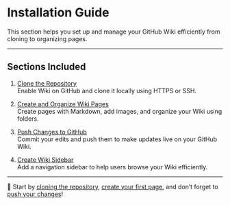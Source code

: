 # Installation Guide

This section helps you set up and manage your GitHub Wiki efficiently from cloning to organizing pages.

---

## Sections Included

1. [Clone the Repository](install-clone.md)  
   Enable Wiki on GitHub and clone it locally using HTTPS or SSH.

2. [Create and Organize Wiki Pages](install-create.md)  
   Create pages with Markdown, add images, and organize your Wiki using folders.

3. [Push Changes to GitHub](install-push.md)  
   Commit your edits and push them to make updates live on your GitHub Wiki.

4. [Create Wiki Sidebar](_Sidebar.md)  
   Add a navigation sidebar to help users browse your Wiki efficiently.

---

🎯 Start by [cloning the repository](install-clone.md), [create your first page](install-create.md), and don’t forget to [push your changes](install-push.md)!
